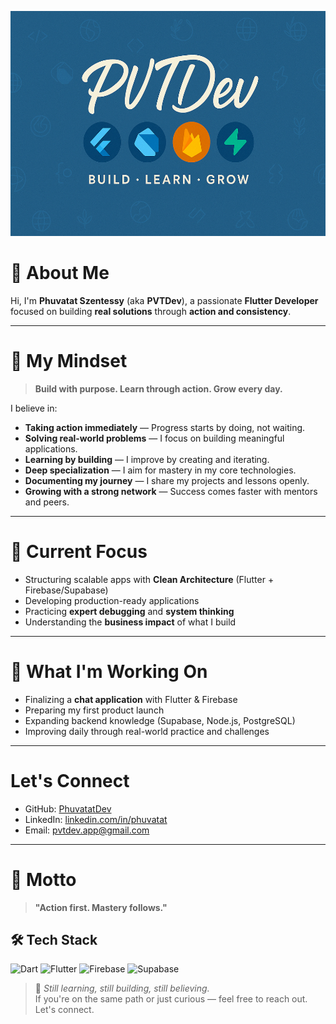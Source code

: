 <p align="center">
    <img src="https://github.com/PhuvatatDev/PhuvatatDev/raw/main/banier%20pvtdev%20(2).png" alt="PVTDev Banner" width="1050" height="360"/>
</p>




# 💬 About Me

Hi, I'm **Phuvatat Szentessy** (aka **PVTDev**), a passionate **Flutter Developer** focused on building **real solutions** through **action and consistency**.

---

# 🧠 My Mindset

> **Build with purpose. Learn through action. Grow every day.**

I believe in:

- **Taking action immediately** — Progress starts by doing, not waiting.
- **Solving real-world problems** — I focus on building meaningful applications.
- **Learning by building** — I improve by creating and iterating.
- **Deep specialization** — I aim for mastery in my core technologies.
- **Documenting my journey** — I share my projects and lessons openly.
- **Growing with a strong network** — Success comes faster with mentors and peers.

---

# 🎯 Current Focus

- Structuring scalable apps with **Clean Architecture** (Flutter + Firebase/Supabase)
- Developing production-ready applications
- Practicing **expert debugging** and **system thinking**
- Understanding the **business impact** of what I build

---

# 🌱 What I'm Working On

- Finalizing a **chat application** with Flutter & Firebase  
- Preparing my first product launch  
- Expanding backend knowledge (Supabase, Node.js, PostgreSQL)  
- Improving daily through real-world practice and challenges

---

#  Let's Connect

- GitHub: [PhuvatatDev](https://github.com/PhuvatatDev)
- LinkedIn: [linkedin.com/in/phuvatat]([https://www.linkedin.com/in/phuvatat](https://www.linkedin.com/in/phuvatat-szentessy-d04766321/?locale=th_TH)) 
- Email: pvtdev.app@gmail.com

---

# 🚀 Motto

> **"Action first. Mastery follows."**


## 🛠️ Tech Stack

![Dart](https://img.shields.io/badge/Dart-0175C2?style=for-the-badge&logo=dart&logoColor=white)
![Flutter](https://img.shields.io/badge/Flutter-02569B?style=for-the-badge&logo=flutter&logoColor=white)
![Firebase](https://img.shields.io/badge/Firebase-FFCA28?style=for-the-badge&logo=firebase&logoColor=black)
![Supabase](https://img.shields.io/badge/Supabase-3ECF8E?style=for-the-badge&logo=supabase&logoColor=white)



> 🔧 *Still learning, still building, still believing.*  
> If you're on the same path or just curious — feel free to reach out. Let's connect.


